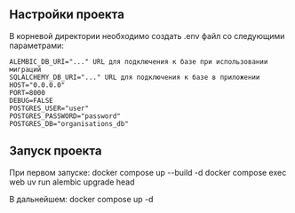 ## Настройки проекта
В корневой директории необходимо создать .env файл со следующими параметрами:
```
ALEMBIC_DB_URI="..." URL для подключения к базе при использовании миграций
SQLALCHEMY_DB_URI="..." URL для подключения к базе в приложении
HOST="0.0.0.0"
PORT=8000
DEBUG=FALSE
POSTGRES_USER="user"
POSTGRES_PASSWORD="password"
POSTGRES_DB="organisations_db"
```

## Запуск проекта
При первом запуске:
docker compose up --build -d
docker compose exec web uv run alembic upgrade head

В дальнейшем:
docker compose up -d